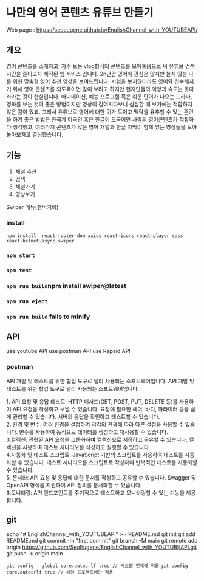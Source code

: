 # 나만의 영어 콘텐츠 유튜브 만들기
Web page :  https://seoeugene.github.io/EnglishChannel_with_YOUTUBEAPI/
<img>

## 개요
영어 콘텐츠를 소개하고, 자주 보는 vlog형식의 콘텐츠를 모아놓음으로 써 유튜브 검색 시간을 줄이고자 제작된 웹 서비스 입니다.
2n년간 영어에 관심은 많지만 늘지 않는 나를 위한 맞춤형 영어 추천 영상을 보여드립니다.
시험을 보지않더라도 영어와 친숙해지기 위해 영어 콘텐츠를 되도록이면 많이 보려고 하지만 현지인들의 억양과 속도는 못따라가는 것이 현실입니다.
애니메이션, 예능 프로그램 혹은 쉬운 단어가 나오는 드라마, 영화를 보는 것이 좋은 방법이지만 영상이 길어지다보니 심심할 때 보기에는 적합하지 않은 감이 있죠.
그래서 유튜브로 영어에 대한 귀가 트이고 맥락을 유추할 수 있는 훈련을 하기 좋은 방법은 한국계 미국인 혹은 한글이 모국어인 사람의 영어콘텐츠가 적합하다 생각했고, 여러가지 콘텐츠가 많은 영어 채널과 한글 자막이 함께 있는 영상들을 모아놓아보자고 결심했습니다.


## 기능
1. 채널 추천
2. 검색
3. 채널가기
4. 영상보기

Swiper
메뉴(햄버거바)


### install
`npm install 
 react-router-dom axios react-icons react-player sass react-helmet-async swiper`

### `npm start`
### `npm test`
### `npm run build`npm install swiper@latest
### `npm run eject`
### `npm run build` fails to minify

## API
use youtube API
use postman API
use Rapaid API

### postman
<p>API 개발 및 테스트를 위한 협업 도구로 널리 사용되는 소프트웨어입니다. API 개발 및 테스트를 위한 협업 도구로 널리 사용되는 소프트웨어입니다.</p>
1. API 요청 및 응답 테스트:
HTTP 메서드(GET, POST, PUT, DELETE 등)를 사용하여 API 요청을 작성하고 보낼 수 있습니다.
요청에 필요한 헤더, 바디, 파라미터 등을 쉽게 관리할 수 있습니다.
서버의 응답을 확인하고 테스트할 수 있습니다.
<br>
2. 환경 및 변수:
여러 환경을 설정하여 각각의 환경에 따라 다른 설정을 사용할 수 있습니다.
변수를 사용하여 동적으로 데이터를 생성하고 재사용할 수 있습니다.
<br>
3.컬렉션:
관련된 API 요청을 그룹화하여 컬렉션으로 저장하고 공유할 수 있습니다.
컬렉션을 사용하여 테스트 시나리오를 작성하고 실행할 수 있습니다.
<br>
4.자동화 및 테스트 스크립트:
JavaScript 기반의 스크립트를 사용하여 테스트를 자동화할 수 있습니다.
테스트 시나리오를 스크립트로 작성하여 반복적인 테스트를 자동화할 수 있습니다.
<br>
5. 문서화:
API 요청 및 응답에 대한 문서를 작성하고 공유할 수 있습니다.
Swagger 및 OpenAPI 형식을 지원하여 API 정의를 문서화할 수 있습니다.
<br>
6.모니터링:
API 엔드포인트를 주기적으로 테스트하고 모니터링할 수 있는 기능을 제공합니다.


## git
echo "# EnglishChannel_with_YOUTUBEAPI" >> README.md
  git init
  git add README.md
  git commit -m "first commit"
  git branch -M main
  git remote add origin https://github.com/SeoEugene/EnglishChannel_with_YOUTUBEAPI.git
  git push -u origin main


`git config --global core.autocrlf true // 시스템 전체에 적용`
`git config core.autocrlf true // 해당 프로젝트에만 적용`          

